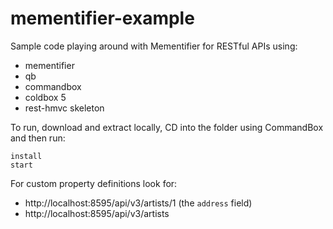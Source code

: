# mementifier-example 
Sample code playing around with Mementifier for RESTful APIs using:
- mementifier
- qb
- commandbox
- coldbox 5
- rest-hmvc skeleton

To run, download and extract locally, CD into the folder using CommandBox and then run:
```
install
start
```

For custom property definitions look for:
- http://localhost:8595/api/v3/artists/1 (the `address` field)
- http://localhost:8595/api/v3/artists
